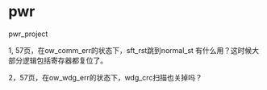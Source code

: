 # pwr
pwr_project

1, 57页，在ow_comm_err的状态下，sft_rst跳到normal_st 有什么用？这时候大部分逻辑包括寄存器都复位了。

2，57页，在ow_wdg_err的状态下，wdg_crc扫描也关掉吗？
